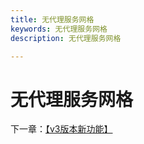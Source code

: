 ```yaml
---
title: 无代理服务网格
keywords: 无代理服务网格
description: 无代理服务网格

---
```


# 无代理服务网格



下一章：[【v3版本新功能】](../more/3.0_feature.html)

